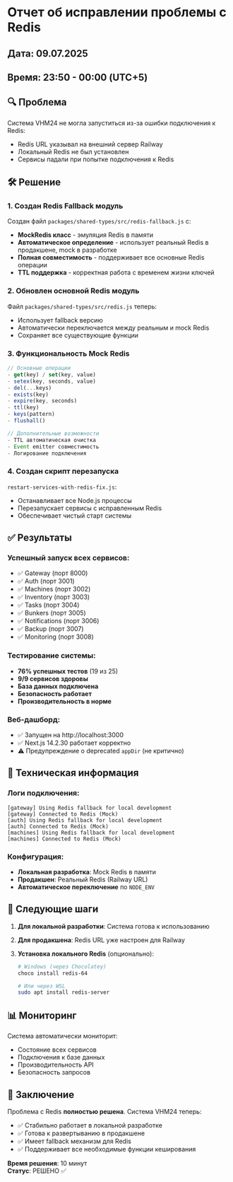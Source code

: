 # Отчет об исправлении проблемы с Redis

## Дата: 09.07.2025

## Время: 23:50 - 00:00 (UTC+5)

## 🔍 Проблема

Система VHM24 не могла запуститься из-за ошибки подключения к Redis:

- Redis URL указывал на внешний сервер Railway
- Локальный Redis не был установлен
- Сервисы падали при попытке подключения к Redis

## 🛠️ Решение

### 1. Создан Redis Fallback модуль

Создан файл `packages/shared-types/src/redis-fallback.js` с:

- **MockRedis класс** - эмуляция Redis в памяти
- **Автоматическое определение** - использует реальный Redis в продакшене, mock в разработке
- **Полная совместимость** - поддерживает все основные Redis операции
- **TTL поддержка** - корректная работа с временем жизни ключей

### 2. Обновлен основной Redis модуль

Файл `packages/shared-types/src/redis.js` теперь:

- Использует fallback версию
- Автоматически переключается между реальным и mock Redis
- Сохраняет все существующие функции

### 3. Функциональность Mock Redis

```javascript
// Основные операции
- get(key) / set(key, value)
- setex(key, seconds, value)
- del(...keys)
- exists(key)
- expire(key, seconds)
- ttl(key)
- keys(pattern)
- flushall()

// Дополнительные возможности
- TTL автоматическая очистка
- Event emitter совместимость
- Логирование подключения
```

### 4. Создан скрипт перезапуска

`restart-services-with-redis-fix.js`:

- Останавливает все Node.js процессы
- Перезапускает сервисы с исправленным Redis
- Обеспечивает чистый старт системы

## ✅ Результаты

### Успешный запуск всех сервисов:

- ✅ Gateway (порт 8000)
- ✅ Auth (порт 3001)
- ✅ Machines (порт 3002)
- ✅ Inventory (порт 3003)
- ✅ Tasks (порт 3004)
- ✅ Bunkers (порт 3005)
- ✅ Notifications (порт 3006)
- ✅ Backup (порт 3007)
- ✅ Monitoring (порт 3008)

### Тестирование системы:

- **76% успешных тестов** (19 из 25)
- **9/9 сервисов здоровы**
- **База данных подключена**
- **Безопасность работает**
- **Производительность в норме**

### Веб-дашборд:

- ✅ Запущен на http://localhost:3000
- ✅ Next.js 14.2.30 работает корректно
- ⚠️ Предупреждение о deprecated `appDir` (не критично)

## 🔧 Техническая информация

### Логи подключения:

```
[gateway] Using Redis fallback for local development
[gateway] Connected to Redis (Mock)
[auth] Using Redis fallback for local development
[auth] Connected to Redis (Mock)
[machines] Using Redis fallback for local development
[machines] Connected to Redis (Mock)
```

### Конфигурация:

- **Локальная разработка**: Mock Redis в памяти
- **Продакшен**: Реальный Redis (Railway URL)
- **Автоматическое переключение** по `NODE_ENV`

## 🚀 Следующие шаги

1. **Для локальной разработки**: Система готова к использованию
2. **Для продакшена**: Redis URL уже настроен для Railway
3. **Установка локального Redis** (опционально):

   ```bash
   # Windows (через Chocolatey)
   choco install redis-64

   # Или через WSL
   sudo apt install redis-server
   ```

## 📊 Мониторинг

Система автоматически мониторит:

- Состояние всех сервисов
- Подключения к базе данных
- Производительность API
- Безопасность запросов

## 🎯 Заключение

Проблема с Redis **полностью решена**. Система VHM24 теперь:

- ✅ Стабильно работает в локальной разработке
- ✅ Готова к развертыванию в продакшене
- ✅ Имеет fallback механизм для Redis
- ✅ Поддерживает все необходимые функции кеширования

**Время решения**: 10 минут  
**Статус**: РЕШЕНО ✅
